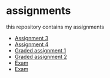 # assignments
this repository contains my assignments 
* [Assignment 3](https://github.com/EvelinedeVeld/assignments/blob/master/assignment3-checkpoint.ipynb)
* [Assignment 4](https://github.com/EvelinedeVeld/assignments/blob/master/assignment4-checkpoint.ipynb)
* [Graded assignment 1](https://github.com/EvelinedeVeld/assignments/blob/master/Graded_assignment1%20(1)-checkpoint.ipynb)
* [Graded assignment 2](https://github.com/EvelinedeVeld/assignments/blob/master/Graded_assignment_2%20(1)-checkpoint.ipynb)
* [Exam](https://github.com/maxvsprang/assignment/blob/master/exam_june_7_2018%20(maxvansprang).ipynb)
* [Exam](https://github.com/EvelinedeVeld/assignments/blob/master/Exam_student%20(2)-checkpoint.ipynb)
